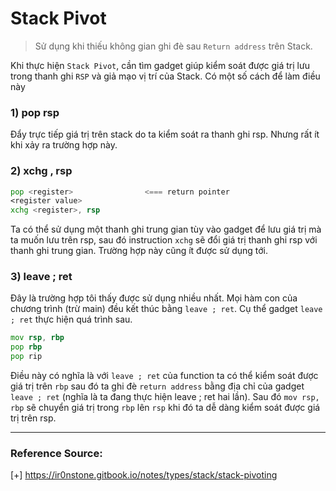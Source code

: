 # Stack Pivot

>Sử dụng khi thiếu không gian ghi đè sau `Return address` trên Stack.

Khi thực hiện `Stack Pivot`, cần tìm gadget giúp kiểm soát được giá trị lưu trong thanh ghi `RSP` và giả mạo vị trí của Stack. Có một số cách để làm điều này 

### 1) pop rsp

Đẩy trực tiếp giá trị trên stack do ta kiểm soát ra thanh ghi rsp. Nhưng rất ít khi xảy ra trường hợp này. 

### 2) xchg <register>, rsp

```asm
pop <register>                <=== return pointer
<register value>
xchg <register>, rsp
```

Ta có thể sử dụng một thanh ghi trung gian tùy vào gadget để lưu giá trị mà ta muốn lưu trên rsp, sau đó instruction `xchg` sẽ đổi giá trị thanh ghi rsp với thanh ghi trung gian. Trường hợp này cũng ít được sử dụng tới.

### 3) leave ; ret

Đây là trường hợp tôi thấy được sử dụng nhiều nhất. Mọi hàm con của chương trình (trừ main) đều kết thúc bằng `leave ; ret`. Cụ thể gadget `leave ; ret` thực hiện quá trình sau.

```asm
mov rsp, rbp
pop rbp
pop rip
```

Điều này có nghĩa là với `leave ; ret` của function ta có thể kiểm soát được giá trị trên `rbp` sau đó ta ghi đè `return address` bằng địa chỉ của gadget `leave ; ret` (nghĩa là ta đang thực hiện leave ; ret hai lần). Sau đó `mov rsp, rbp` sẽ chuyển giá trị trong `rbp` lên `rsp` khi đó ta dễ dàng kiểm soát được giá trị trên rsp.

----------------------------------------------------------------------------

### Reference Source:

[+] https://ir0nstone.gitbook.io/notes/types/stack/stack-pivoting
